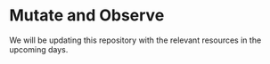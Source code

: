 # Mutate and Observe

We will be updating this repository with the relevant resources in the upcoming days.
